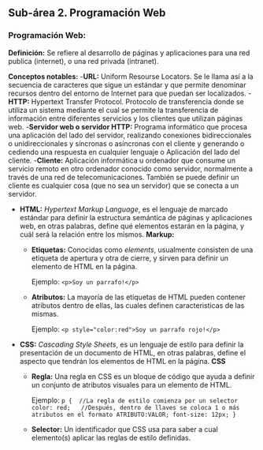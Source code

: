 ## Sub-área 2. Programación Web ##

### Programación Web: ###
**Definición:** Se refiere al desarrollo de páginas y aplicaciones para una red publica (internet), o una red privada (intranet).

**Conceptos notables:**
  -**URL:** Uniform Resourse Locators. Se le llama así a la secuencia de caracteres que sigue un estándar y que permite denominar recursos dentro del entorno de Internet para que puedan ser localizados.
	-**HTTP:** Hypertext Transfer Protocol. Protocolo de transferencia donde se utiliza un sistema mediante el cual se permite la transferencia de información entre diferentes servicios y los clientes que utilizan páginas web.
  -**Servidor web o servidor HTTP:** Programa informático que procesa una aplicación del lado del servidor, realizando conexiones bidireccionales o unidireccionales y síncronas o asíncronas con el cliente y generando o cediendo una respuesta en cualquier lenguaje o Aplicación del lado del cliente. 
	-**Cliente:** Aplicación informática u ordenador que consume un servicio remoto en otro ordenador conocido como servidor, normalmente a través de una red de telecomunicaciones. También se puede definir un cliente es cualquier cosa (que no sea un servidor) que se conecta a un servidor.
  - **HTML:** _Hypertext Markup Language_, es el lenguaje de marcado estándar para definir la estructura semántica de páginas y aplicaciones web, en otras palabras, define qué elementos estarán en la página, y cuál será la relación entre los mismos. 
    **Markup:**
    - **Etiquetas:** Conocidas como _elements_, usualmente consisten de una etiqueta de apertura y otra de cierre, y sirven para definir un elemento de HTML en la página.
    
      Ejemplo:  `<p>Soy un parrafo!</p>`
      
    - **Atributos:** La mayoría de las etiquetas de HTML pueden contener atributos dentro de ellas, las cuales definen caracteristicas de las mismas.
    
      Ejemplo:  `<p style="color:red">Soy un parrafo rojo!</p>`
      
  - **CSS:** _Cascading Style Sheets_, es un lenguaje de estilo para definir la presentación de un documento de HTML, en otras palabras, define el aspecto que tendrán los elementos de HTML en la página.
    **CSS**
    - **Regla:** Una regla en CSS es un bloque de código que ayuda a definir un conjunto de atributos visuales para un elemento de HTML.
    
      Ejemplo:  `p {  //La regla de estilo comienza por un selector
        color: red;   //Después, dentro de llaves se coloca 1 o más atributos en el formato ATRIBUTO:VALOR;
        font-size: 12px;
      }`
      
    - **Selector:** Un identificador que CSS usa para saber a cual elemento(s) aplicar las reglas de estilo definidas.
    
